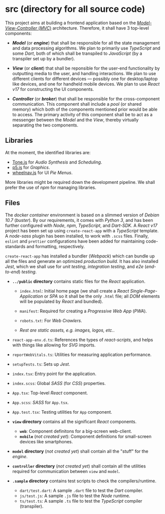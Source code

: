 # src (directory for all source code)

This project aims at building a frontend application based on the
[_Model-View-Controller_ (_MVC_)](https://en.wikipedia.org/wiki/Model%E2%80%93view%E2%80%93controller)
architecture. Therefore, it shall have 3 top-level components:

- _**Model**_ (or _**engine**_) that shall be responsible for all the state management and data
processing algorithms. We plan to primarily use _TypeScript_ and some _Dart_, both of which shall be
transpiled to _JavaScript_ (by a transpiler set up by a bundler).

- _**View**_ (or _**client**_) that shall be reponsible for the user-end functionality by outputting
media to the user, and handling interactions. We plan to use different clients for different devices
— possibly one for desktop/laptop like devices, and one for handheld mobile devices. We plan to use
_React v17_ for constructing the UI components.

- _**Controller**_ (or _**broker**_) that shall be responsible for the cross-component
communication. This component shall include a _pool_ (or shared memory) which both of the components
mentioned prior would be able to access. The primary activity of this component shall be to act as a
messenger between the _Model_ and the _View_, thereby virtually separating the two components.

## Libraries

At the moment, the identified libraries are:

- [Tone.js](https://tonejs.github.io/) for _Audio Synthesis_ and _Scheduling_.
- [p5.js](https://p5js.org/) for _Graphics_.
- [wheelnav.js](http://wheelnavjs.softwaretailoring.net/) for UI _Pie Menus_.

More libraries might be required down the development pipeline. We shall prefer the use of _npm_ for
managing libraries.

## Files

The _docker container_ environment is based on a slimmed version of _Debian 10.7_ (_buster_). By our
requirements, it comes with _Python 3_, and has been further configured with _Node_, _npm_,
_TypeScript_, and _Dart-SDK_. A _React v17_ project has been set up using `create-react-app` with a
_TypeScript_ template. A _node-sass_ plugin has been installed, to work with `.scss` files. Finally,
`eslint` and `prettier` configurations have been added for maintaining code-standards and
formatting, respectively.

`create-react-app` has installed a bundler (_Webpack_) which can bundle up all the files and
generate an optimized _production build_. It has also installed _Jest_, which we shall use for
_unit testing_, _integration testing_, and _e2e_ (_end-to-end_) _testing_.

- **`../public` directory** contains static files for the _React_ application.

  - `index.html`: Initial home page (we shall create a _React Single-Page-Application_ or _SPA_ so
  it shall be the only `.html` file; all _DOM_ elements will be populated by _React_ and bundled).

  - `manifest`: Required for creating a _Progressive Web App_ (_PWA_).

  - `robots.txt`: For _Web Crawlers_.

  - _Rest are static assets, e.g. images, logos, etc._.

- `react-app-env.d.ts`: References the types of _react-scripts_, and helps with things like allowing
for _SVG_ imports.

- `reportWebVitals.ts`: Utilities for measuring application performance.

- `setupTests.ts`: Sets up _Jest_.

- `index.tsx`: Entry point for the application.

- `index.scss`: Global _SASS_ (for _CSS_) properties.

- `App.tsx`: Top-level _React_ component.

- `App.scss`: _SASS_ for `App.tsx`.

- `App.test.tsx`: Testing utilities for `App` component.

- **`view` directory** contains all the significant _React_ components.

  - **`web`**: Component definitons for a big-screen web-client.
  - **`mobile`** (_not created yet_): Component definitions for small-screen devices like
  smartphones.

- **`model` directory** (_not created yet_) shall contain all the "stuff" for the _engine_.

- **`controller` directory** (_not created yet_) shall contain all the utilities required for
communication between `view` and `model`.

- **`.sample` directory** contains test scripts to check the compilers/runtime.

  - `dart/test.dart`: A sample `.dart` file to test the _Dart_ compiler.
  - `js/test.js`: A sample `.js` file to test the _Node_ runtime.
  - `ts/test.ts`: A sample `.ts` file to test the _TypeScript_ compiler (transpiler).
